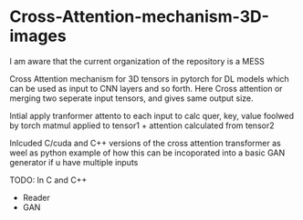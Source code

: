 # Cross-Attention-mechanism-3D-images
I am aware that the current organization of the repository is a MESS

Cross Attention mechanism for 3D tensors in pytorch for DL models which can be used as input to CNN layers and so forth. Here Cross attention or merging two seperate input tensors, and gives same output size.

Intial apply tranformer attento to each input to calc quer, key, value foolwed by torch matmul applied to tensor1 + attention calculated from tensor2


Inlcuded C/cuda and C++ versions of the cross attention transformer as weel as python example of how this can be incoporated into a basic GAN generator if u have multiple inputs

TODO:
In C and C++
- Reader
- GAN 
